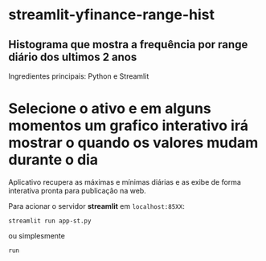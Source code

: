 # streamlit-yfinance-range-hist
## Histograma que mostra a frequência por range diário dos ultimos 2 anos ##

Ingredientes principais: Python e Streamlit

# Selecione o ativo e em alguns momentos um grafico interativo irá mostrar o quando os valores mudam durante o dia #

Aplicativo recupera as máximas e mínimas diárias e as exibe de forma interativa pronta para publicação na web.

Para acionar o servidor **streamlit** em `localhost:85XX`:

```
streamlit run app-st.py
``` 
ou simplesmente

```
run
```
